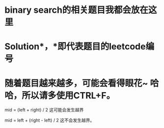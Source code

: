 # binary search的相关题目我都会放在这里

Solution*，*即代表题目的leetcode编号
=====================

随着题目越来越多，可能会看得眼花~
哈哈，所以请多使用CTRL+F。
======================
mid = (left + right) / 2 这可能会发生越界

mid = left + (right - left) / 2 这不会发生越界。

